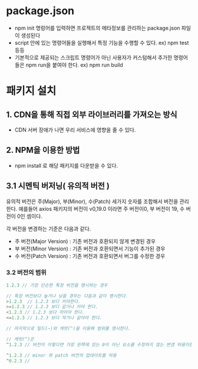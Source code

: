 # package.json

- npm init 명렁어를 입력하면 프로젝트의 메타정보를 관리하는 package.json 파일이 생성된다
- script 안에 있는 명령어들을 실행해서 특정 기능을 수행할 수 있다. ex) npm test 등등
- 기본적으로 제공되는 스크립트 명령어가 아닌 사용자가 커스텀해서 추가한 명령어들은 npm run을 붙여야 한다. ex) npm run build

# 패키지 설치

## 1. CDN을 통해 직접 외부 라이브러리를 가져오는 방식

- CDN 서버 장애가 나면 우리 서비스에 영향을 줄 수 있다.

## 2. NPM을 이용한 방법

- npm install 로 해당 패키지를 다운받을 수 있다.

## 3.1 시멘틱 버저닝( 유의적 버전 )

유의적 버전은 주(Major), 부(Minor), 수(Patch) 세가지 숫자를 조합해서 버전을 관리한다.
예를들어 axios 패키지의 버전이 v0,19.0 이라면 주 버전이0, 부 버전이 19, 수 버전이 0인 셈이다.

각 버전을 변경하는 기준은 다음과 같다.

- 주 버전(Major Version) : 기존 버전과 호환되지 않게 변경된 경우
- 부 버전(Minor Version) : 기존 버전과 호환되면서 기능이 추가된 경우
- 수 버전(Patch Version) : 기존 버전과 호환되면서 버그를 수정한 경우

### 3.2 버전의 범위

```js
1.2.3 // 가장 단순한 특정 버전을 명시하는 경우

// 특정 버전보다 높거나 낮을 경우는 다음과 같이 명시한다.
>1.2.3  // 1.2.3 보다 커야한다.
>=1.2.3 // 1.2.3 보다 같거나 커야 한다.
<1.2.3 // 1.2.3 보다 작아야 한다.
<=1.2.3 // 1.2.3 보다 작거나 같아야 한다.

// 마지막으로 틸드(~)와 캐럿(^)을 이용해 범위를 명시한다.

// 캐럿(^)은
^1.2.3 // 버전이 이렇다면 가장 왼쪽에 있는 0이 아닌 요소를 수정하지 않는 변경 허용이란 뜻이다 무슨말이냐면

^1.2.3 // minor 와 patch 버전의 업데이트를 허용
^0.2.3 //
```
